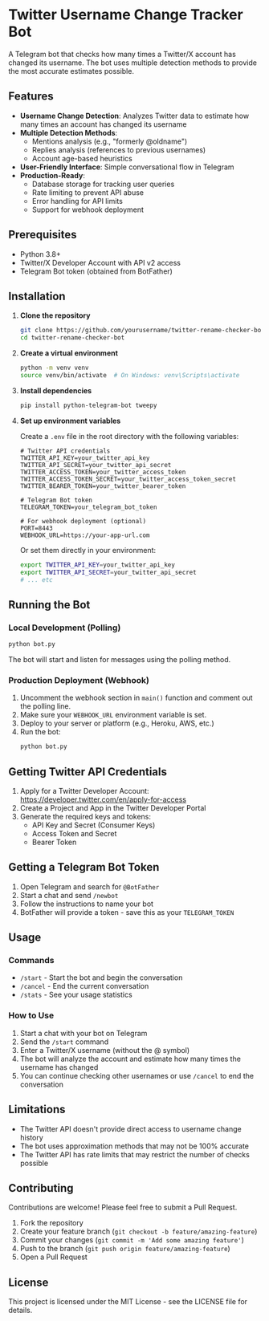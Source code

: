 # Twitter Username Change Tracker Bot

A Telegram bot that checks how many times a Twitter/X account has changed its username. The bot uses multiple detection methods to provide the most accurate estimates possible.

## Features

- **Username Change Detection**: Analyzes Twitter data to estimate how many times an account has changed its username
- **Multiple Detection Methods**:
  - Mentions analysis (e.g., "formerly @oldname")
  - Replies analysis (references to previous usernames)
  - Account age-based heuristics
- **User-Friendly Interface**: Simple conversational flow in Telegram
- **Production-Ready**:
  - Database storage for tracking user queries
  - Rate limiting to prevent API abuse
  - Error handling for API limits
  - Support for webhook deployment

## Prerequisites

- Python 3.8+
- Twitter/X Developer Account with API v2 access
- Telegram Bot token (obtained from BotFather)

## Installation

1. **Clone the repository**
   ```bash
   git clone https://github.com/yourusername/twitter-rename-checker-bot.git
   cd twitter-rename-checker-bot
   ```

2. **Create a virtual environment**
   ```bash
   python -m venv venv
   source venv/bin/activate  # On Windows: venv\Scripts\activate
   ```

3. **Install dependencies**
   ```bash
   pip install python-telegram-bot tweepy
   ```

4. **Set up environment variables**

   Create a `.env` file in the root directory with the following variables:
   ```
   # Twitter API credentials
   TWITTER_API_KEY=your_twitter_api_key
   TWITTER_API_SECRET=your_twitter_api_secret
   TWITTER_ACCESS_TOKEN=your_twitter_access_token
   TWITTER_ACCESS_TOKEN_SECRET=your_twitter_access_token_secret
   TWITTER_BEARER_TOKEN=your_twitter_bearer_token
   
   # Telegram Bot token
   TELEGRAM_TOKEN=your_telegram_bot_token
   
   # For webhook deployment (optional)
   PORT=8443
   WEBHOOK_URL=https://your-app-url.com
   ```

   Or set them directly in your environment:
   ```bash
   export TWITTER_API_KEY=your_twitter_api_key
   export TWITTER_API_SECRET=your_twitter_api_secret
   # ... etc
   ```

## Running the Bot

### Local Development (Polling)

```bash
python bot.py
```

The bot will start and listen for messages using the polling method.

### Production Deployment (Webhook)

1. Uncomment the webhook section in `main()` function and comment out the polling line.
2. Make sure your `WEBHOOK_URL` environment variable is set.
3. Deploy to your server or platform (e.g., Heroku, AWS, etc.)
4. Run the bot:
   ```bash
   python bot.py
   ```

## Getting Twitter API Credentials

1. Apply for a Twitter Developer Account: https://developer.twitter.com/en/apply-for-access
2. Create a Project and App in the Twitter Developer Portal
3. Generate the required keys and tokens:
   - API Key and Secret (Consumer Keys)
   - Access Token and Secret
   - Bearer Token

## Getting a Telegram Bot Token

1. Open Telegram and search for `@BotFather`
2. Start a chat and send `/newbot`
3. Follow the instructions to name your bot
4. BotFather will provide a token - save this as your `TELEGRAM_TOKEN`

## Usage

### Commands

- `/start` - Start the bot and begin the conversation
- `/cancel` - End the current conversation
- `/stats` - See your usage statistics

### How to Use

1. Start a chat with your bot on Telegram
2. Send the `/start` command
3. Enter a Twitter/X username (without the @ symbol)
4. The bot will analyze the account and estimate how many times the username has changed
5. You can continue checking other usernames or use `/cancel` to end the conversation

## Limitations

- The Twitter API doesn't provide direct access to username change history
- The bot uses approximation methods that may not be 100% accurate
- The Twitter API has rate limits that may restrict the number of checks possible

## Contributing

Contributions are welcome! Please feel free to submit a Pull Request.

1. Fork the repository
2. Create your feature branch (`git checkout -b feature/amazing-feature`)
3. Commit your changes (`git commit -m 'Add some amazing feature'`)
4. Push to the branch (`git push origin feature/amazing-feature`)
5. Open a Pull Request

## License

This project is licensed under the MIT License - see the LICENSE file for details.
